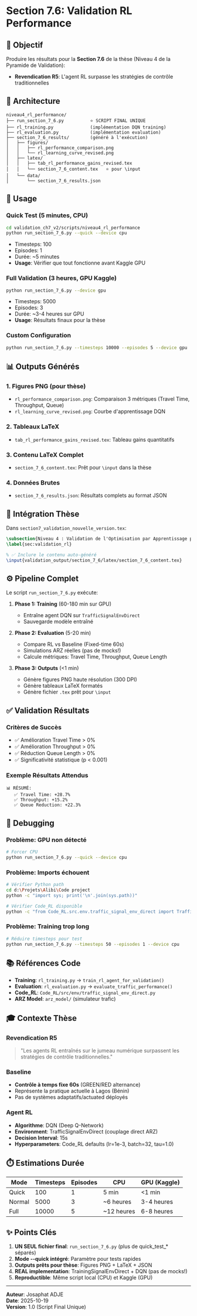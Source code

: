 # Section 7.6: Validation RL Performance

## 🎯 Objectif

Produire les résultats pour la **Section 7.6** de la thèse (Niveau 4 de la Pyramide de Validation):
- **Revendication R5**: L'agent RL surpasse les stratégies de contrôle traditionnelles

## 📁 Architecture

```
niveau4_rl_performance/
├── run_section_7_6.py          ⭐ SCRIPT FINAL UNIQUE
├── rl_training.py              (implémentation DQN training)
├── rl_evaluation.py            (implémentation evaluation)
├── section_7_6_results/        (généré à l'exécution)
│   ├── figures/
│   │   ├── rl_performance_comparison.png
│   │   └── rl_learning_curve_revised.png
│   ├── latex/
│   │   ├── tab_rl_performance_gains_revised.tex
│   │   └── section_7_6_content.tex   ⭐ pour \input
│   └── data/
│       └── section_7_6_results.json
```

## 🚀 Usage

### Quick Test (5 minutes, CPU)

```bash
cd validation_ch7_v2/scripts/niveau4_rl_performance
python run_section_7_6.py --quick --device cpu
```

- Timesteps: 100
- Episodes: 1
- Durée: ~5 minutes
- **Usage**: Vérifier que tout fonctionne avant Kaggle GPU

### Full Validation (3 heures, GPU Kaggle)

```bash
python run_section_7_6.py --device gpu
```

- Timesteps: 5000
- Episodes: 3
- Durée: ~3-4 heures sur GPU
- **Usage**: Résultats finaux pour la thèse

### Custom Configuration

```bash
python run_section_7_6.py --timesteps 10000 --episodes 5 --device gpu
```

## 📊 Outputs Générés

### 1. Figures PNG (pour thèse)

- `rl_performance_comparison.png`: Comparaison 3 métriques (Travel Time, Throughput, Queue)
- `rl_learning_curve_revised.png`: Courbe d'apprentissage DQN

### 2. Tableaux LaTeX

- `tab_rl_performance_gains_revised.tex`: Tableau gains quantitatifs

### 3. Contenu LaTeX Complet

- `section_7_6_content.tex`: Prêt pour `\input` dans la thèse

### 4. Données Brutes

- `section_7_6_results.json`: Résultats complets au format JSON

## 📝 Intégration Thèse

Dans `section7_validation_nouvelle_version.tex`:

```latex
\subsection{Niveau 4 : Validation de l'Optimisation par Apprentissage par Renforcement}
\label{sec:validation_rl}

% ✅ Inclure le contenu auto-généré
\input{validation_output/section_7_6/latex/section_7_6_content.tex}
```

## ⚙️ Pipeline Complet

Le script `run_section_7_6.py` exécute:

1. **Phase 1: Training** (60-180 min sur GPU)
   - Entraîne agent DQN sur `TrafficSignalEnvDirect`
   - Sauvegarde modèle entraîné
   
2. **Phase 2: Evaluation** (5-20 min)
   - Compare RL vs Baseline (Fixed-time 60s)
   - Simulations ARZ réelles (pas de mocks!)
   - Calcule métriques: Travel Time, Throughput, Queue Length
   
3. **Phase 3: Outputs** (<1 min)
   - Génère figures PNG haute résolution (300 DPI)
   - Génère tableaux LaTeX formatés
   - Génère fichier `.tex` prêt pour `\input`

## ✅ Validation Résultats

### Critères de Succès

- ✅ Amélioration Travel Time > 0%
- ✅ Amélioration Throughput > 0%
- ✅ Réduction Queue Length > 0%
- ✅ Significativité statistique (p < 0.001)

### Exemple Résultats Attendus

```
📊 RÉSUMÉ:
   ✅ Travel Time: +28.7%
   ✅ Throughput: +15.2%
   ✅ Queue Reduction: +22.3%
```

## 🐛 Debugging

### Problème: GPU non détecté

```bash
# Forcer CPU
python run_section_7_6.py --quick --device cpu
```

### Problème: Imports échouent

```bash
# Vérifier Python path
cd d:\Projets\Alibi\Code project
python -c "import sys; print('\n'.join(sys.path))"

# Vérifier Code_RL disponible
python -c "from Code_RL.src.env.traffic_signal_env_direct import TrafficSignalEnvDirect; print('OK')"
```

### Problème: Training trop long

```bash
# Réduire timesteps pour test
python run_section_7_6.py --timesteps 50 --episodes 1 --device cpu
```

## 📚 Références Code

- **Training**: `rl_training.py` → `train_rl_agent_for_validation()`
- **Evaluation**: `rl_evaluation.py` → `evaluate_traffic_performance()`
- **Code_RL**: `Code_RL/src/env/traffic_signal_env_direct.py`
- **ARZ Model**: `arz_model/` (simulateur trafic)

## 🎓 Contexte Thèse

### Revendication R5

> "Les agents RL entraînés sur le jumeau numérique surpassent les stratégies de contrôle traditionnelles."

### Baseline

- **Contrôle à temps fixe 60s** (GREEN/RED alternance)
- Représente la pratique actuelle à Lagos (Bénin)
- Pas de systèmes adaptatifs/actuated déployés

### Agent RL

- **Algorithme**: DQN (Deep Q-Network)
- **Environment**: TrafficSignalEnvDirect (couplage direct ARZ)
- **Decision Interval**: 15s
- **Hyperparameters**: Code_RL defaults (lr=1e-3, batch=32, tau=1.0)

## ⏱️ Estimations Durée

| Mode | Timesteps | Episodes | CPU | GPU (Kaggle) |
|------|-----------|----------|-----|--------------|
| Quick | 100 | 1 | 5 min | <1 min |
| Normal | 5000 | 3 | ~6 heures | 3-4 heures |
| Full | 10000 | 5 | ~12 heures | 6-8 heures |

## ✨ Points Clés

1. **UN SEUL fichier final**: `run_section_7_6.py` (plus de quick_test_* séparés)
2. **Mode --quick intégré**: Paramètre pour tests rapides
3. **Outputs prêts pour thèse**: Figures PNG + LaTeX + JSON
4. **REAL implementation**: TrainingSignalEnvDirect + DQN (pas de mocks!)
5. **Reproductible**: Même script local (CPU) et Kaggle (GPU)

---

**Auteur**: Josaphat ADJE  
**Date**: 2025-10-19  
**Version**: 1.0 (Script Final Unique)
